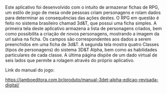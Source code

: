 Este aplicativo foi desenvolvido com o intuito de armazenar fichas de RPG, um estilo de jogo de mesa onde pessoas criam personagens e rolam dados para determinar as consequências das ações destes.
O RPG em questão é feito no sistema brasileiro chamad 3d&T, que possui uma ficha simples.
A primeira tela deste aplicativo armazena a lista de personagens criados, bem como possibilita a criação de novos personagens, mostrando a imagem da url salva na ficha. Os campos são correspondentes aos dados a serem preenchidos em uma ficha de 3d&T.
A segunda tela mostra quatro Classes (tipos de personagens) do sistema 3D&T Alpha, bem como as habilidades particulares de cada classe.
A última página dispõe de um dado virtual de seis lados que permite a rolagem através do próprio aplicativo.

Link do manual do jogo:

https://jamboeditora.com.br/produto/manual-3det-alpha-edicao-revisada-digital/
